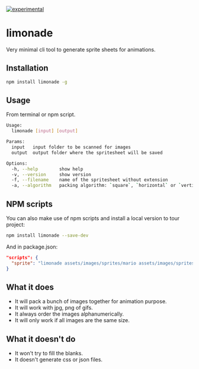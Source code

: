 [![experimental](http://badges.github.io/stability-badges/dist/experimental.svg)](http://github.com/badges/stability-badges)

# limonade
Very minimal cli tool to generate sprite sheets for animations.

## Installation
```bash
npm install limonade -g
```

## Usage
From terminal or npm script.
```bash
Usage:
  limonade [input] [output]

Params:
  input   input folder to be scanned for images
  output  output folder where the spritesheet will be saved

Options:
  -h, --help        show help
  -v, --version     show version
  -f, --filename    name of the spritesheet without extension
  -a, --algorithm   packing algorithm: `square`, `horizontal` or `vertical`
```

## NPM scripts
You can also make use of npm scripts and install a local version to tour project:
```bash
npm install limonade --save-dev
````
And in package.json:
```json
"scripts": {
  "sprite": "limonade assets/images/sprites/mario assets/images/sprites -f mariosprite"
}
```

## What it does
* It will pack a bunch of images together for animation purpose.
* It will work with jpg, png of gifs.
* It always order the images alphanumerically.
* It will only work if all images are the same size.

## What it doesn't do
* It won't try to fill the blanks.
* It doesn't generate css or json files.
